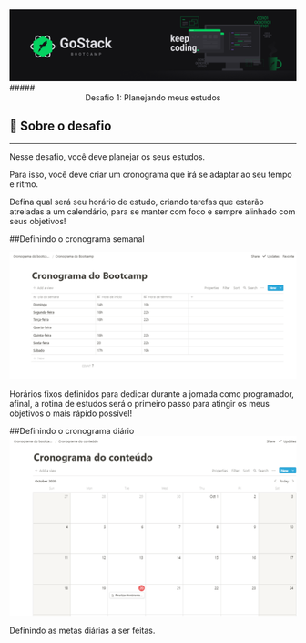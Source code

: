 <img src="./assets/header.PNG">
##### <center> Desafio 1: Planejando meus estudos </center>

## :rocket:  Sobre o desafio
<hr>

Nesse desafio, você deve planejar os seus estudos.

Para isso, você deve criar um cronograma que irá se adaptar ao seu tempo e ritmo.

Defina qual será seu horário de estudo, criando tarefas que estarão atreladas a um calendário, para se manter com foco e sempre alinhado com seus objetivos!

##Definindo o cronograma semanal

<img src="./assets/cronograma-diario.PNG">

Horários fixos definidos para dedicar durante a jornada como programador, afinal, a rotina de estudos será o primeiro passo para atingir os meus objetivos o mais rápido possível!

##Definindo o cronograma diário
<img src="./assets/cronograma-de-conteudo.PNG">

Definindo as metas diárias a ser feitas.